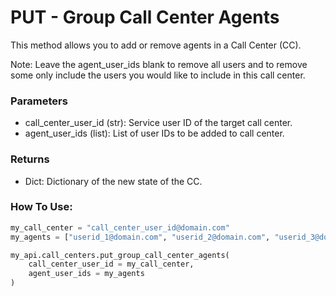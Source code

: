 # PUT - Group Call Center Agents

This method allows you to add or remove agents in a Call Center (CC).&#x20;

Note: Leave the agent\_user\_ids blank to remove all users and to remove some only include the users you would like to include in this call center.

### Parameters&#x20;

* call\_center\_user\_id (str): Service user ID of the target call center.
* agent\_user\_ids (list): List of user IDs to be added to call center.

### Returns

* Dict: Dictionary of the new state of the CC.

### How To Use:

```python
my_call_center = "call_center_user_id@domain.com"
my_agents = ["userid_1@domain.com", "userid_2@domain.com", "userid_3@domain.com"]

my_api.call_centers.put_group_call_center_agents(
    call_center_user_id = my_call_center,
    agent_user_ids = my_agents
)
```
